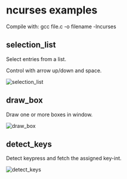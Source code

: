 # ncurses examples

Compile with: gcc file.c -o filename -lncurses

## selection_list

Select entries from a list.

Control with arrow up/down and space.

![selection_list](https://github.com/user4022/ncurses_examples/blob/main/screenshot/selection_list.png?raw=true)

## draw_box

Draw one or more boxes in window.


![draw_box](https://github.com/user4022/ncurses_examples/blob/main/screenshot/draw_box.png?raw=true)


## detect_keys

Detect keypress and fetch the assigned key-int.

![detect_keys](https://github.com/user4022/ncurses_examples/blob/main/screenshot/detect_keys.png?raw=true)
